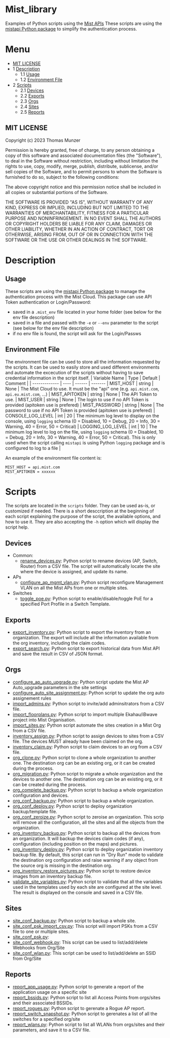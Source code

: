 
# Mist_library
Examples of Python scripts using the [Mist APIs](https://www.mist.com)
These scripts are using the [mistapi Python package](https://pypi.org/project/mistapi/) to simplify the authentication process.

# Menu
- [MIT LICENSE](#mit-license)
- 1 [Description](#description)
  - 1.1 [Usage](#usage)
  - 1.2 [Environment File](#environment-file)
- 2 [Scripts](#scripts)
  - 2.1 [Devices](#devices)
  - 2.2 [Exports](#exports)
  - 2.3 [Orgs](#orgs)
  - 2.4 [Sites](#sites)
  - 2.5 [Reports](#reports)

## MIT LICENSE
 
Copyright (c) 2023 Thomas Munzer

Permission is hereby granted, free of charge, to any person obtaining a copy of this software and associated documentation files (the "Software"), to deal in the  Software without restriction, including without limitation the rights to use, copy, modify, merge, publish, distribute, sublicense, and/or sell copies of the Software, and to permit persons to whom the Software is furnished to do so, subject to the following conditions:

The above copyright notice and this permission notice shall be included in all copies or substantial portions of the Software.

THE SOFTWARE IS PROVIDED "AS IS", WITHOUT WARRANTY OF ANY KIND, EXPRESS OR IMPLIED, INCLUDING BUT NOT LIMITED TO THE WARRANTIES OF MERCHANTABILITY, FITNESS FOR A PARTICULAR PURPOSE AND NONINFRINGEMENT. IN NO EVENT SHALL THE AUTHORS OR COPYRIGHT HOLDERS BE LIABLE FOR ANY CLAIM, DAMAGES OR OTHER LIABILITY, WHETHER IN AN ACTION OF CONTRACT, TORT OR OTHERWISE, ARISING FROM, OUT OF OR IN CONNECTION WITH THE SOFTWARE OR THE USE OR OTHER DEALINGS IN THE SOFTWARE.

# Description
## Usage
These scripts are using the [mistapi Python package](https://pypi.org/project/mistapi/) to manage the authentication process with the Mist Cloud.
This package can use API Token authentication or Login/Password:
- saved in a `.mist_env` file located in your home folder (see below for the env file description)
- saved in a file and passed with the `-e` or `--env` parameter to the script (see below for the env file description)
- if no env file is found, the script will ask for the Login/Passws

## Environment File
The environment file can be used to store all the information requested by the scripts. It can be used to easily store and used different environments and automate the excecution of the scripts without having to save credential information in the script itself.
| Variable Name | Type | Default | Comment |
| ------------- | ---- |  ------ | ------- |
MIST_HOST | string | None | The Mist Cloud to use. It must be the "api" one (e.g. `api.mist.com`, `api.eu.mist.com`, ...) |
MIST_APITOKEN | string | None | The API Token to use.  |
MIST_USER | string | None | The login to use if no API Token is provided (apitoken use is prefered) |
MIST_PASSWORD | string | None | The password to use if no API Token is provided (apitoken use is prefered) |
CONSOLE_LOG_LEVEL | int | 20 | The minimum log level to display on the console, using `logging` schema (0 = Disabled, 10 = Debug, 20 = Info, 30 = Warning, 40 = Error, 50 = Critical) |
LOGGING_LOG_LEVEL | int | 10 | The minimum log level to log on the file, using `logging` schema (0 = Disabled, 10 = Debug, 20 = Info, 30 = Warning, 40 = Error, 50 = Critical). This is only used when the script calling `mistapi` is using Python `logging` package and is configured to log to a file |

An example of the environment file content is:
```
MIST_HOST = api.mist.com
MIST_APITOKEN = xxxxxx
```

# Scripts
The scripts are located in the `scripts` folder. They can be used as-is, or customized if needed.
There is a short desccription at the beginning of each script explaining the purpose of the script, the available options, and how to use it. They are also accepting the `-h` option which will display the script help.

## Devices
- Common:
    - [rename_devices.py](scripts/devices/rename_devices.py): Python script to rename devices (AP, Switch, Router) from a CSV file. The script will automatically locate the site where the device is assigned, and update its name.
- APs
    - [configure_ap_mgmt_vlan.py](scripts/devices/aps/configure_ap_mgmt_vlan.py): Python script reconfigure Management VLAN on all the Mist APs from one or multiple sites.
- Switches
    - [toggle_poe.py](scripts/devices/switches/toggle_poe.py): Python script to enable/disable/toggle PoE for a specified Port Profile in a Switch Template.
## Exports
- [export_inventory.py](scripts/exports/export_inventory.py): Python script to export the inventory from an organization. The export will include all the information available from the org inventory, including the claim codes.
- [export_search.py](scripts/exports/export_search.py): Python script to export historical data from Mist API and save the result in CSV of JSON format.
## Orgs
- [configure_ap_auto_upgrade.py](scripts/orgs/configure_ap_auto_upgrade.py): Python script update the Mist AP Auto_upgrade parameters in the site settings
- [configure_auto_site_assignment.py](scripts/orgs/configure_auto_site_assignment.py): Python script to update the org auto assignement rules
- [import_admins.py](scripts/orgs/import_admins.py): Python script to invite/add adminsitrators from a CSV file.
- [import_floorplans.py](scripts/orgs/import_floorplans.py): Python script to import multiple Ekahau/iBwave project into Mist Organisation.
- [import_sites.py](scripts/orgs/import_sites.py): Python script automate the sites creation in a Mist Org from a CSV file.
- [inventory_assign.py](scripts/orgs/inventory_assign.py): Python script to assign devices to sites from a CSV file. The devices MUST already have been claimed on the org.
- [inventory_claim.py](scripts/orgs/inventory_claim.py): Python script to claim devices to an org from a CSV file. 
- [org_clone.py](scripts/orgs/org_clone.py): Python script to clone a whole organization to another one. The destination org can be an existing org, or it can be created during the process.
- [org_migration.py](scripts/orgs/org_migration.py): Python script to migrate a whole organization and the devices to another one. The destination org can be an existing org, or it can be created during the process.
- [org_complete_backup.py](scripts/orgs/org_complete_backup.py): Python script to backup a whole organization configuration and devices. 
- [org_conf_backup.py](scripts/orgs/org_conf_backup.py): Python script to backup a whole organization.
- [org_conf_deploy.py](scripts/orgs/org_conf_deploy.py): Python script to deploy organization backup/template file.
- [org_conf_zeroize.py](scripts/orgs/org_conf_zeroize.py): Python script to zeroise an organization. This scrip will remove all the configuration, all the sites and all the objects from the organization.
- [org_inventory_backup.py](scripts/orgs/org_inventory_backup.py): Python script to backup all the devices from an organization. It will backup the devices claim codes (if any), configuration (including position on the maps) and pictures.
- [org_inventory_deploy.py](scripts/orgs/org_inventory_deploy.py): Python script to deploy organization inventory backup file. By default, this script can run in "Dry Run" mode to validate the destination org configuration and raise warning if any object from the source org is missing in the destination org.
- [org_inventory_restore_pictures.py](scripts/orgs/org_inventory_restore_pictures.py): Python script to restore device images from an inventory backup file.
- [validate_site_variables.py](scripts/orgs/validate_site_variables.py): Python script to validate that all the variables used in the templates used by each site are configured at the site level. The result is displayed on the console and saved in a CSV file.
## Sites
- [site_conf_backup.py](scripts/sites/site_conf_backup.py): Python script to backup a whole site.
- [site_conf_psk_import_csv.py](scripts/sites/site_conf_psk_import_csv.py): This script will import PSKs from a CSV file to one or multiple sites.
- [site_conf_psk.py](scripts/sites/site_conf_psk.py):  
- [site_conf_webhook.py](scripts/sites/site_conf_webhook.py): This script can be used to list/add/delete Webhooks from Org/Site
- [site_conf_wlan.py](scripts/sites/site_conf_wlan.py): This script can be used to list/add/delete an SSID from Org/Site
## Reports
- [report_app_usage.py](scripts/reports/report_app_usage.py): Python script to generate a report of the application usage on a specific site
- [report_bssids.py](scripts/reports/report_bssids.py): Python script to list all Access Points from orgs/sites and their associated BSSIDs. 
- [report_rogues.py](scripts/reports/report_rogues.py): Python script to gerenate a Rogue AP report.
- [report_switch_snapshot.py](scripts/reports/report_switch_snapshot.py): Python script to gerenates a list of all the switches for a specified org/site
- [report_wlans.py](scripts/reports/report_wlans.py): Python script to list all WLANs from orgs/sites and their parameters, and save it to a CSV file.

